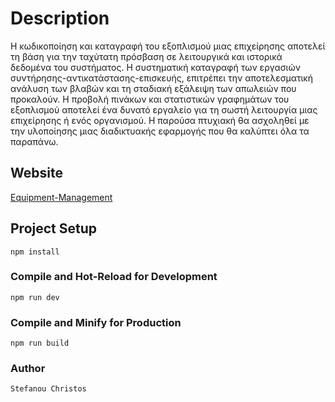 # Description

H κωδικοποίηση και καταγραφή του εξοπλισμού μιας επιχείρησης αποτελεί τη βάση για την 
ταχύτατη πρόσβαση σε λειτουργικά και ιστορικά δεδομένα του συστήματος. 
Η συστηματική καταγραφή των εργασιών συντήρησης-αντικατάστασης-επισκευής, 
επιτρέπει την αποτελεσματική ανάλυση των βλαβών και τη σταδιακή εξάλειψη των 
απωλειών που προκαλούν. 
Η προβολή πινάκων και στατιστικών γραφημάτων του εξοπλισμού αποτελεί ένα δυνατό 
εργαλείο για τη σωστή λειτουργία μιας επιχείρησης ή ενός οργανισμού. 
Η παρούσα πτυχιακή θα ασχοληθεί με την υλοποίησης μιας διαδικτυακής εφαρμογής που 
θα καλύπτει όλα τα παραπάνω. 

## Website

[Equipment-Management](https://equipment-management-1726d.web.app/)

## Project Setup

```
npm install
```

### Compile and Hot-Reload for Development

```
npm run dev
```

### Compile and Minify for Production

```
npm run build
```

### Author

```
Stefanou Christos
```
